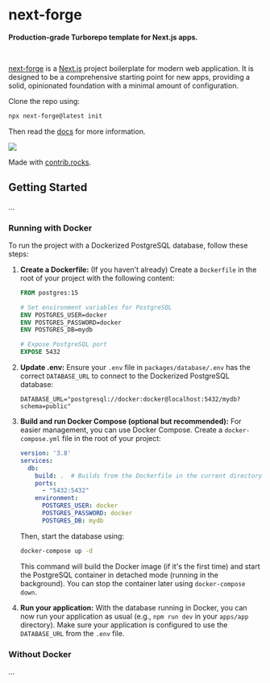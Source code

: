 # next-forge

**Production-grade Turborepo template for Next.js apps.**

<div>
  <img src="https://img.shields.io/npm/dy/next-forge" alt="" />
  <img src="https://img.shields.io/npm/v/next-forge" alt="" />
  <img src="https://img.shields.io/github/license/haydenbleasel/next-forge" alt="" />
</div>

[next-forge](https://github.com/haydenbleasel/next-forge) is a [Next.js](https://nextjs.org/) project boilerplate for modern web application. It is designed to be a comprehensive starting point for new apps, providing a solid, opinionated foundation with a minimal amount of configuration.

Clone the repo using:

```sh
npx next-forge@latest init
```

Then read the [docs](https://docs.next-forge.com) for more information.

<a href="https://github.com/haydenbleasel/next-forge/graphs/contributors">
  <img src="https://contrib.rocks/image?repo=haydenbleasel/next-forge" />
</a>

Made with [contrib.rocks](https://contrib.rocks).

## Getting Started

...

### Running with Docker

To run the project with a Dockerized PostgreSQL database, follow these steps:

1.  **Create a Dockerfile:**  (If you haven't already) Create a `Dockerfile` in the root of your project with the following content:
    ```dockerfile
    FROM postgres:15

    # Set environment variables for PostgreSQL
    ENV POSTGRES_USER=docker
    ENV POSTGRES_PASSWORD=docker
    ENV POSTGRES_DB=mydb

    # Expose PostgreSQL port
    EXPOSE 5432
    ```

2.  **Update .env:** Ensure your `.env` file in `packages/database/.env` has the correct `DATABASE_URL` to connect to the Dockerized PostgreSQL database:
    ```
    DATABASE_URL="postgresql://docker:docker@localhost:5432/mydb?schema=public"
    ```

3.  **Build and run Docker Compose (optional but recommended):**  For easier management, you can use Docker Compose. Create a `docker-compose.yml` file in the root of your project:

    ```yaml
    version: '3.8'
    services:
      db:
        build: .  # Builds from the Dockerfile in the current directory
        ports:
          - "5432:5432"
        environment:
          POSTGRES_USER: docker
          POSTGRES_PASSWORD: docker
          POSTGRES_DB: mydb
    ```

    Then, start the database using:

    ```bash
    docker-compose up -d
    ```

    This command will build the Docker image (if it's the first time) and start the PostgreSQL container in detached mode (running in the background).  You can stop the container later using `docker-compose down`.

4.  **Run your application:** With the database running in Docker, you can now run your application as usual (e.g., `npm run dev` in your `apps/app` directory).  Make sure your application is configured to use the `DATABASE_URL` from the `.env` file.

### Without Docker

...
